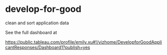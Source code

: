 # develop-for-good
clean and sort application data

See the full dashboard at 

https://public.tableau.com/profile/emily.xu#!/vizhome/DevelopforGoodApplicantResponses/Dashboard1?publish=yes
